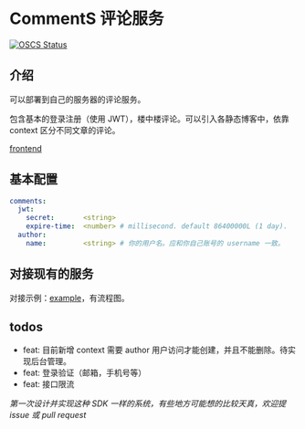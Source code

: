 # CommentS 评论服务

[![OSCS Status](https://www.oscs1024.com/platform/badge/CommentS.svg?size=small)](https://www.murphysec.com/accept?code=4207b9367e9511badb55691c447f83db&type=1&from=2)

## 介绍

可以部署到自己的服务器的评论服务。

包含基本的登录注册（使用 JWT），楼中楼评论。可以引入各静态博客中，依靠 context 区分不同文章的评论。

[frontend](https://github.com/ChenzDNA/comments-ui)

## 基本配置

```yaml
comments:
  jwt:
    secret:       <string>
    expire-time:  <number> # millisecond. default 86400000L (1 day).
  author:
    name:         <string> # 你的用户名。应和你自己账号的 username 一致。
```

## 对接现有的服务

对接示例：[example](example)，有流程图。

## todos

- feat: 目前新增 context 需要 author 用户访问才能创建，并且不能删除。待实现后台管理。
- feat: 登录验证（邮箱，手机号等）
- feat: 接口限流

*第一次设计并实现这种 SDK 一样的系统，有些地方可能想的比较天真，欢迎提 issue 或 pull request*